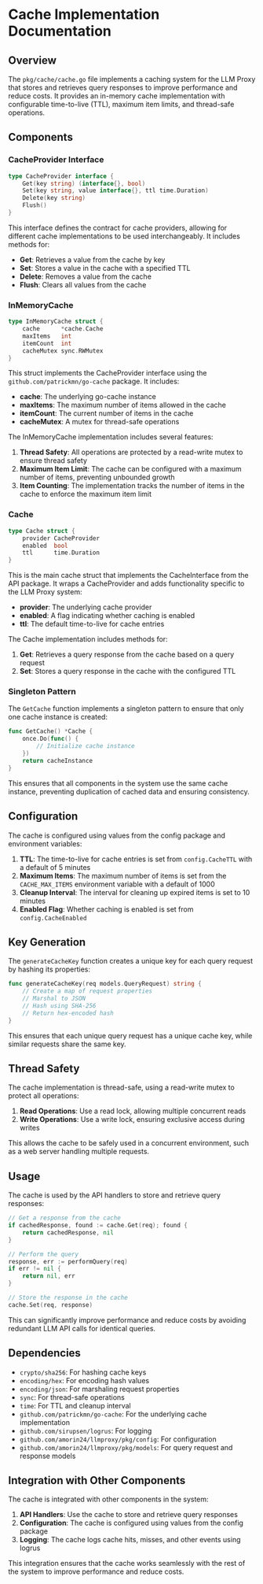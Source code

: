 # Cache Implementation Documentation

## Overview

The `pkg/cache/cache.go` file implements a caching system for the LLM Proxy that stores and retrieves query responses to improve performance and reduce costs. It provides an in-memory cache implementation with configurable time-to-live (TTL), maximum item limits, and thread-safe operations.

## Components

### CacheProvider Interface

```go
type CacheProvider interface {
    Get(key string) (interface{}, bool)
    Set(key string, value interface{}, ttl time.Duration)
    Delete(key string)
    Flush()
}
```

This interface defines the contract for cache providers, allowing for different cache implementations to be used interchangeably. It includes methods for:

- **Get**: Retrieves a value from the cache by key
- **Set**: Stores a value in the cache with a specified TTL
- **Delete**: Removes a value from the cache
- **Flush**: Clears all values from the cache

### InMemoryCache

```go
type InMemoryCache struct {
    cache      *cache.Cache
    maxItems   int
    itemCount  int
    cacheMutex sync.RWMutex
}
```

This struct implements the CacheProvider interface using the `github.com/patrickmn/go-cache` package. It includes:

- **cache**: The underlying go-cache instance
- **maxItems**: The maximum number of items allowed in the cache
- **itemCount**: The current number of items in the cache
- **cacheMutex**: A mutex for thread-safe operations

The InMemoryCache implementation includes several features:

1. **Thread Safety**: All operations are protected by a read-write mutex to ensure thread safety
2. **Maximum Item Limit**: The cache can be configured with a maximum number of items, preventing unbounded growth
3. **Item Counting**: The implementation tracks the number of items in the cache to enforce the maximum item limit

### Cache

```go
type Cache struct {
    provider CacheProvider
    enabled  bool
    ttl      time.Duration
}
```

This is the main cache struct that implements the CacheInterface from the API package. It wraps a CacheProvider and adds functionality specific to the LLM Proxy system:

- **provider**: The underlying cache provider
- **enabled**: A flag indicating whether caching is enabled
- **ttl**: The default time-to-live for cache entries

The Cache implementation includes methods for:

1. **Get**: Retrieves a query response from the cache based on a query request
2. **Set**: Stores a query response in the cache with the configured TTL

### Singleton Pattern

The `GetCache` function implements a singleton pattern to ensure that only one cache instance is created:

```go
func GetCache() *Cache {
    once.Do(func() {
        // Initialize cache instance
    })
    return cacheInstance
}
```

This ensures that all components in the system use the same cache instance, preventing duplication of cached data and ensuring consistency.

## Configuration

The cache is configured using values from the config package and environment variables:

1. **TTL**: The time-to-live for cache entries is set from `config.CacheTTL` with a default of 5 minutes
2. **Maximum Items**: The maximum number of items is set from the `CACHE_MAX_ITEMS` environment variable with a default of 1000
3. **Cleanup Interval**: The interval for cleaning up expired items is set to 10 minutes
4. **Enabled Flag**: Whether caching is enabled is set from `config.CacheEnabled`

## Key Generation

The `generateCacheKey` function creates a unique key for each query request by hashing its properties:

```go
func generateCacheKey(req models.QueryRequest) string {
    // Create a map of request properties
    // Marshal to JSON
    // Hash using SHA-256
    // Return hex-encoded hash
}
```

This ensures that each unique query request has a unique cache key, while similar requests share the same key.

## Thread Safety

The cache implementation is thread-safe, using a read-write mutex to protect all operations:

1. **Read Operations**: Use a read lock, allowing multiple concurrent reads
2. **Write Operations**: Use a write lock, ensuring exclusive access during writes

This allows the cache to be safely used in a concurrent environment, such as a web server handling multiple requests.

## Usage

The cache is used by the API handlers to store and retrieve query responses:

```go
// Get a response from the cache
if cachedResponse, found := cache.Get(req); found {
    return cachedResponse, nil
}

// Perform the query
response, err := performQuery(req)
if err != nil {
    return nil, err
}

// Store the response in the cache
cache.Set(req, response)
```

This can significantly improve performance and reduce costs by avoiding redundant LLM API calls for identical queries.

## Dependencies

- `crypto/sha256`: For hashing cache keys
- `encoding/hex`: For encoding hash values
- `encoding/json`: For marshaling request properties
- `sync`: For thread-safe operations
- `time`: For TTL and cleanup interval
- `github.com/patrickmn/go-cache`: For the underlying cache implementation
- `github.com/sirupsen/logrus`: For logging
- `github.com/amorin24/llmproxy/pkg/config`: For configuration
- `github.com/amorin24/llmproxy/pkg/models`: For query request and response models

## Integration with Other Components

The cache is integrated with other components in the system:

1. **API Handlers**: Use the cache to store and retrieve query responses
2. **Configuration**: The cache is configured using values from the config package
3. **Logging**: The cache logs cache hits, misses, and other events using logrus

This integration ensures that the cache works seamlessly with the rest of the system to improve performance and reduce costs.

